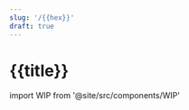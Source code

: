 ```yaml
---
slug: '/{{hex}}'
draft: true
---
```


# {{title}}

import WIP from '@site/src/components/WIP'

<WIP />
